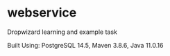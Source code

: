 # webservice
Dropwizard learning and example task

Built Using: PostgreSQL 14.5, Maven 3.8.6, Java 11.0.16
